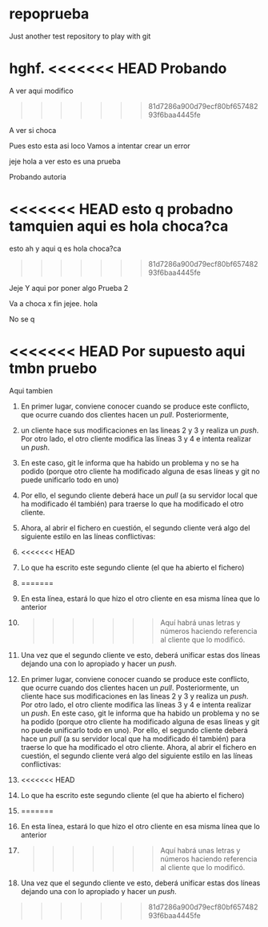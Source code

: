 # repoprueba
Just another test repository to play with git

hghf.
<<<<<<< HEAD
Probando
=======
A ver aqui modifico
>>>>>>> 81d7286a900d79ecf80bf65748293f6baa4445fe

A ver si choca

Pues esto esta asi loco
Vamos a intentar crear un error

jeje
hola a ver esto es una prueba

Probando autoria

<<<<<<< HEAD
 esto q probadno tamquien aqui es hola  choca?ca
=======
 esto ah y aqui q es hola  choca?ca
>>>>>>> 81d7286a900d79ecf80bf65748293f6baa4445fe

Jeje
Y aqui por poner algo
Prueba 2

Va a choca x fin jejee.
hola

No se q

<<<<<<< HEAD
Por supuesto aqui tmbn pruebo
=======
Aqui tambien 

1. En primer lugar, conviene conocer cuando se produce este conflicto, que ocurre cuando dos clientes hacen un _pull_. Posteriormente,
  2. un cliente hace sus modificaciones en las lineas 2 y 3 y realiza un _push_. Por otro lado, el otro cliente modifica las líneas 3 y 4 e intenta realizar un _push_.
  3. En este caso, git le informa que ha habido un problema y no se ha podido (porque otro cliente ha modificado alguna de esas líneas y git no puede unificarlo todo en uno)
  4. Por ello, el segundo cliente deberá hace un _pull_ (a su servidor local que ha modificado él también) para traerse lo que ha modificado el otro cliente.
  5. Ahora, al abrir el fichero en cuestión, el segundo cliente verá algo del siguiente estilo en las líneas conflictivas:
  6. <<<<<<< HEAD
  7. Lo que ha escrito este segundo cliente (el que ha abierto el fichero)
  8. =======
  9. En esta línea, estará lo que hizo el otro cliente en esa misma línea que lo anterior
  10. >>>>>>> Aquí habrá unas letras y números haciendo referencia al cliente que lo modificó.
  11. Una vez que el segundo cliente ve esto, deberá unificar estas dos líneas dejando una con lo apropiado y hacer un _push_.




1. En primer lugar, conviene conocer cuando se produce este conflicto, que ocurre cuando dos clientes hacen un _pull_. Posteriormente, 
un cliente hace sus modificaciones en las lineas 2 y 3 y realiza un _push_. Por otro lado, el otro cliente modifica las líneas 3 y 4 e intenta realizar un _push_. 
En este caso, git le informa que ha habido un problema y no se ha podido (porque otro cliente ha modificado alguna de esas líneas y git no puede unificarlo todo en uno). 
Por ello, el segundo cliente deberá hace un _pull_ (a su servidor local que ha modificado él también) para traerse lo que ha modificado el otro cliente. 
Ahora, al abrir el fichero en cuestión, el segundo cliente verá algo del siguiente estilo en las líneas conflictivas:
  2. <<<<<<< HEAD
  3. Lo que ha escrito este segundo cliente (el que ha abierto el fichero)
  4. =======
  5. En esta línea, estará lo que hizo el otro cliente en esa misma línea que lo anterior
  6. >>>>>>> Aquí habrá unas letras y números haciendo referencia al cliente que lo modificó.
  7. Una vez que el segundo cliente ve esto, deberá unificar estas dos líneas dejando una con lo apropiado y hacer un _push_.


>>>>>>> 81d7286a900d79ecf80bf65748293f6baa4445fe
